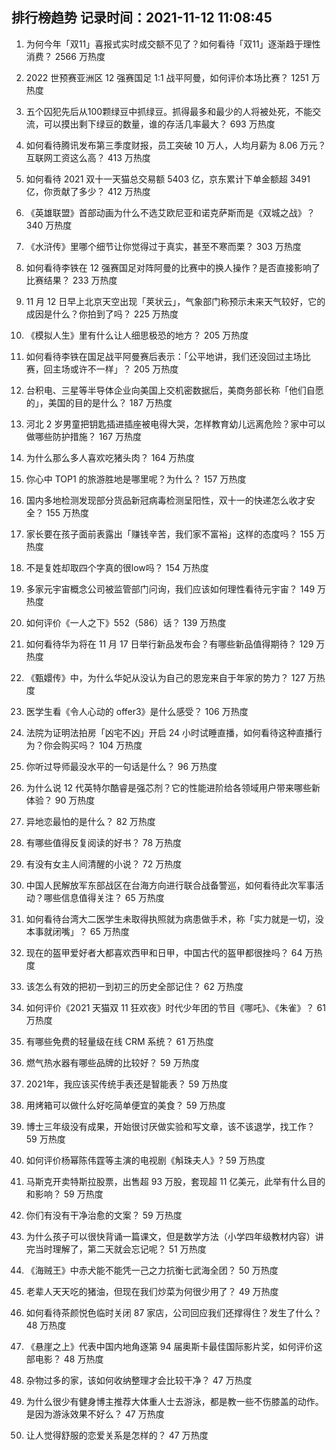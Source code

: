 
## 排行榜趋势 记录时间：2021-11-12 11:08:45
  
  1. 为何今年「双11」喜报式实时成交额不见了？如何看待「双11」逐渐趋于理性消费？ 2566 万热度
    
  2. 2022 世预赛亚洲区 12 强赛国足 1:1 战平阿曼，如何评价本场比赛？ 1251 万热度
    
  3. 五个囚犯先后从100颗绿豆中抓绿豆。抓得最多和最少的人将被处死，不能交流，可以摸出剩下绿豆的数量，谁的存活几率最大？ 693 万热度
    
  4. 如何看待腾讯发布第三季度财报，员工突破 10 万人，人均月薪为 8.06 万元？互联网工资这么高？ 413 万热度
    
  5. 如何看待 2021 双十一天猫总交易额 5403 亿，京东累计下单金额超 3491 亿，你贡献了多少？ 412 万热度
    
  6. 《英雄联盟》首部动画为什么不选艾欧尼亚和诺克萨斯而是《双城之战》？ 340 万热度
    
  7. 《水浒传》里哪个细节让你觉得过于真实，甚至不寒而栗？ 303 万热度
    
  8. 如何看待李铁在 12 强赛国足对阵阿曼的比赛中的换人操作？是否直接影响了比赛结果？ 233 万热度
    
  9. 11 月 12 日早上北京天空出现「荚状云」，气象部门称预示未来天气较好，它的成因是什么？你拍到了吗？ 225 万热度
    
  10. 《模拟人生》里有什么让人细思极恐的地方？ 205 万热度
    
  11. 如何看待李铁在国足战平阿曼赛后表示：「公平地讲，我们还没回过主场比赛，回主场或许不一样」？ 205 万热度
    
  12. 台积电、三星等半导体企业向美国上交机密数据后，美商务部长称「他们自愿的」，美国的目的是什么？ 187 万热度
    
  13. 河北 2 岁男童把钥匙插进插座被电得大哭，怎样教育幼儿远离危险？家中可以做哪些防护措施？ 167 万热度
    
  14. 为什么那么多人喜欢吃猪头肉？ 164 万热度
    
  15. 你心中 TOP1 的旅游胜地是哪里呢？为什么？ 157 万热度
    
  16. 国内多地检测发现部分货品新冠病毒检测呈阳性，双十一的快递怎么收才安全？ 155 万热度
    
  17. 家长要在孩子面前表露出「赚钱辛苦，我们家不富裕」这样的态度吗？ 155 万热度
    
  18. 不是复姓却取四个字真的很low吗？ 154 万热度
    
  19. 多家元宇宙概念公司被监管部门问询，我们应该如何理性看待元宇宙？ 149 万热度
    
  20. 如何评价《一人之下》552（586）话？ 139 万热度
    
  21. 如何看待华为将在 11 月 17 日举行新品发布会？有哪些新品值得期待？ 129 万热度
    
  22. 《甄嬛传》中，为什么华妃从没认为自己的恩宠来自于年家的势力？ 127 万热度
    
  23. 医学生看《令人心动的 offer3》是什么感受？ 106 万热度
    
  24. 法院为证明法拍房「凶宅不凶」开启 24 小时试睡直播，如何看待这种直播行为？你会购买吗？ 104 万热度
    
  25. 你听过导师最没水平的一句话是什么？ 96 万热度
    
  26. 为什么说 12 代英特尔酷睿是强芯剂？它的性能进阶给各领域用户带来哪些新体验？ 90 万热度
    
  27. 异地恋最怕的是什么？ 82 万热度
    
  28. 有哪些值得反复阅读的好书？ 78 万热度
    
  29. 有没有女主人间清醒的小说？ 72 万热度
    
  30. 中国人民解放军东部战区在台海方向进行联合战备警巡，如何看待此次军事活动？哪些信息值得关注？ 65 万热度
    
  31. 如何看待台湾大二医学生未取得执照就为病患做手术，称「实力就是一切，没本事就闭嘴」？ 65 万热度
    
  32. 现在的盔甲爱好者大都喜欢西甲和日甲，中国古代的盔甲都很挫吗？ 64 万热度
    
  33. 该怎么有效的把初一到初三的历史全部记住？ 62 万热度
    
  34. 如何评价《2021 天猫双 11 狂欢夜》时代少年团的节目《哪吒》、《朱雀》？ 61 万热度
    
  35. 有哪些免费的轻量级在线 CRM 系统？ 61 万热度
    
  36. 燃气热水器有哪些品牌的比较好？ 59 万热度
    
  37. 2021年，我应该买传统手表还是智能表？ 59 万热度
    
  38. 用烤箱可以做什么好吃简单便宜的美食？ 59 万热度
    
  39. 博士三年级没有成果，开始很讨厌做实验和写文章，该不该退学，找工作？ 59 万热度
    
  40. 如何评价杨幂陈伟霆等主演的电视剧《斛珠夫人》? 59 万热度
    
  41. 马斯克开卖特斯拉股票，出售超 93 万股，套现超 11 亿美元，此举有什么目的和影响？ 59 万热度
    
  42. 你们有没有干净治愈的文案？ 59 万热度
    
  43. 为什么孩子可以很快背诵一篇课文，但是数学方法（小学四年级教材内容）讲完当时理解了，第二天就会忘记呢？ 51 万热度
    
  44. 《海贼王》中赤犬能不能凭一己之力抗衡七武海全团？ 50 万热度
    
  45. 老辈人天天吃的猪油，但现在我们炒菜为何很少用了？ 49 万热度
    
  46. 如何看待茶颜悦色临时关闭 87 家店，公司回应我们还撑得住？发生了什么？ 48 万热度
    
  47. 《悬崖之上》代表中国内地角逐第 94 届奥斯卡最佳国际影片奖，如何评价这部电影？ 48 万热度
    
  48. 杂物过多的家，该如何收纳整理才会比较干净？ 47 万热度
    
  49. 为什么很少有健身博主推荐大体重人士去游泳，都是教一些不伤膝盖的动作。是因为游泳效果不好么？ 47 万热度
    
  50. 让人觉得舒服的恋爱关系是怎样的？ 47 万热度
    